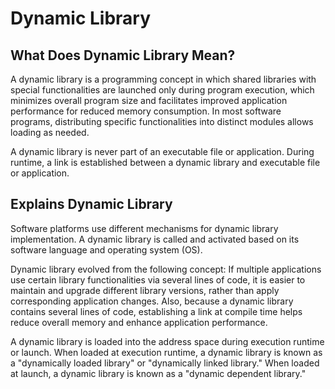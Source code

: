 # Dynamic Library

## What Does Dynamic Library Mean?

A dynamic library is a programming concept in which shared libraries with special functionalities are launched only during program execution, which minimizes overall program size and facilitates improved application performance for reduced memory consumption. In most software programs, distributing specific functionalities into distinct modules allows loading as needed.

A dynamic library is never part of an executable file or application. During runtime, a link is established between a dynamic library and executable file or application.

## Explains Dynamic Library

Software platforms use different mechanisms for dynamic library implementation. A dynamic library is called and activated based on its software language and operating system (OS).

Dynamic library evolved from the following concept: If multiple applications use certain library functionalities via several lines of code, it is easier to maintain and upgrade different library versions, rather than apply corresponding application changes. Also, because a dynamic library contains several lines of code, establishing a link at compile time helps reduce overall memory and enhance application performance.

A dynamic library is loaded into the address space during execution runtime or launch. When loaded at execution runtime, a dynamic library is known as a "dynamically loaded library" or "dynamically linked library." When loaded at launch, a dynamic library is known as a "dynamic dependent library."
